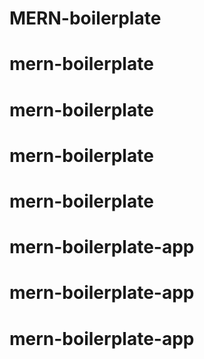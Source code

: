 # MERN-boilerplate
# mern-boilerplate
# mern-boilerplate
# mern-boilerplate
# mern-boilerplate
# mern-boilerplate-app
# mern-boilerplate-app
# mern-boilerplate-app
